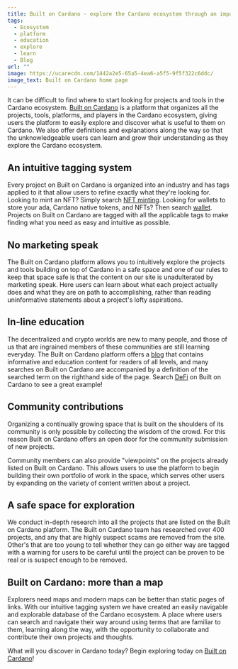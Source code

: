 ```yaml
---
title: Built on Cardano - explore the Cardano ecosystem through an impartial lense
tags:
  - Ecosystem
  - platform
  - education
  - explore
  - learn
  - Blog
url: ""
image: https://ucarecdn.com/1442a2e5-65a5-4ea6-a5f5-9f5f322c6ddc/
image_text: Built on Cardano home page
---
```


It can be difficult to find where to start looking for projects and tools in the Cardano ecosystem. [Built on Cardano](https://builtoncardano.com/) is a platform that organizes all the projects, tools, platforms, and players in the Cardano ecosystem, giving users the platform to easily explore and discover what is useful to them on Cardano. We also offer definitions and explanations along the way so that the unknowledgeable users can learn and grow their understanding as they explore the Cardano ecosystem.

## An intuitive tagging system

Every project on Built on Cardano is organized into an industry and has tags applied to it that allow users to refine exactly what they're looking for. Looking to mint an NFT? Simply search [NFT minting](https://builtoncardano.com/search?q=nft%20minting). Looking for wallets to store your ada, Cardano native tokens, and NFTs? Then search [wallet](https://builtoncardano.com/search?q=wallet). Projects on Built on Cardano are tagged with all the applicable tags to make finding what you need as easy and intuitive as possible.

## No marketing speak

The Built on Cardano platform allows you to intuitively explore the projects and tools building on top of Cardano in a safe space and one of our rules to keep that space safe is that the content on our site is unadulterated by marketing speak. Here users can learn about what each project actually does and what they are on path to accomplishing, rather than reading uninformative statements about a project's lofty aspirations.

## In-line education

The decentralized and crypto worlds are new to many people, and those of us that are ingrained members of these communities are still learning everyday. The Built on Cardano platform offers a [blog](http://builtoncardano.com/blog) that contains informative and education content for readers of all levels, and many searches on Built on Cardano are accompanied by a definition of the searched term on the righthand side of the page. Search [DeFi](https://builtoncardano.com/search?q=defi) on Built on Cardano to see a great example!

## Community contributions

Organizing a continually growing space that is built on the shoulders of its community is only possible by collecting the wisdom of the crowd. For this reason Built on Cardano offers an open door for the community submission of new projects.

Community members can also provide "viewpoints" on the projects already listed on Built on Cardano. This allows users to use the platform to begin building their own portfolio of work in the space, which serves other users by expanding on the variety of content written about a project.

## A safe space for exploration

We conduct in-depth research into all the projects that are listed on the Built on Cardano platform. The Built on Cardano team has researched over 400 projects, and any that are highly suspect scams are removed from the site. Other's that are too young to tell whether they can go either way are tagged with a warning for users to be careful until the project can be proven to be real or is suspect enough to be removed.

## Built on Cardano: more than a map

Explorers need maps and modern maps can be better than static pages of links. With our intuitive tagging system we have created an easily navigable and explorable database of the Cardano ecosystem. A place where users can search and navigate their way around using terms that are familiar to them, learning along the way, with the opportunity to collaborate and contribute their own projects and thoughts.

What will you discover in Cardano today? Begin exploring today on [Built on Cardano](https://builtoncardano.com/)!
